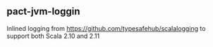 pact-jvm-loggin
---------------

Inlined logging from https://github.com/typesafehub/scalalogging to support both Scala 2.10 and 2.11
